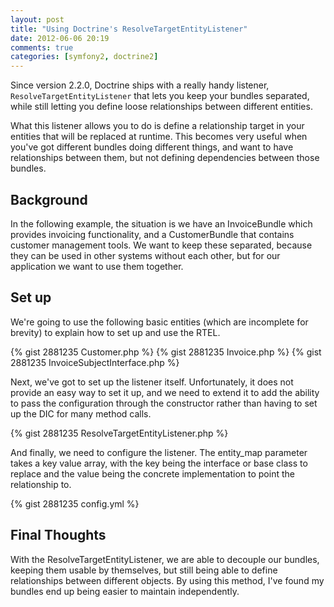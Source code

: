 ```yaml
---
layout: post
title: "Using Doctrine's ResolveTargetEntityListener"
date: 2012-06-06 20:19
comments: true
categories: [symfony2, doctrine2]
---
```


Since version 2.2.0, Doctrine ships with a really handy listener,
`ResolveTargetEntityListener` that lets you keep your bundles separated,
while still letting you define loose relationships between different
entities.

What this listener allows you to do is define a relationship target in
your entities that will be replaced at runtime. This becomes very useful
when you've got different bundles doing different things, and want to
have relationships between them, but not defining dependencies between
those bundles.

<!-- more -->

Background
----------

In the following example, the situation is we have an InvoiceBundle
which provides invoicing functionality, and a CustomerBundle that
contains customer management tools. We want to keep these separated,
because they can be used in other systems without each other, but for
our application we want to use them together.

Set up
------

We're going to use the following basic entities (which are incomplete
for brevity) to explain how to set up and use the RTEL.

{% gist 2881235 Customer.php %}
{% gist 2881235 Invoice.php %}
{% gist 2881235 InvoiceSubjectInterface.php %}

Next, we've got to set up the listener itself. Unfortunately, it does
not provide an easy way to set it up, and we need to extend it to add
the ability to pass the configuration through the constructor rather
than having to set up the DIC for many method calls.

{% gist 2881235 ResolveTargetEntityListener.php %}

And finally, we need to configure the listener. The entity_map
parameter takes a key value array, with the key being the interface
or base class to replace and the value being the concrete
implementation to point the relationship to.

{% gist 2881235 config.yml %}

Final Thoughts
--------------

With the ResolveTargetEntityListener, we are able to decouple our
bundles, keeping them usable by themselves, but still being able to
define relationships between different objects. By using this method,
I've found my bundles end up being easier to maintain independently.